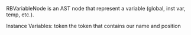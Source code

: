 RBVariableNode is an AST node that represent a variable (global, inst var, temp, etc.).

Instance Variables:
	token	<RBValueToken>	the token that contains our name and position

